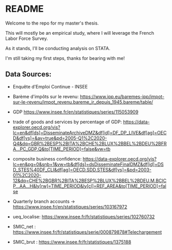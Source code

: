 # README

Welcome to the repo for my master's thesis. 

This will mostly be an empirical study, where I will leverage the French Labor Force Survey. 

As it stands, I'll be conducting analysis on STATA. 

I'm still taking my first steps, thanks for bearing with me!

## Data Sources:

- Enquête d'Emploi Continue - INSEE

- Barème d'impôts sur le revenu: https://www.ipp.eu/baremes-ipp/impot-sur-le-revenu/impot_revenu.bareme_ir_depuis_1945.bareme/table/

- GDP  https://www.insee.fr/en/statistiques/series/115053909 

- trade of goods and services by percentage of GDP: https://data-explorer.oecd.org/vis?lc=en&df[ds]=DisseminateArchiveDMZ&df[id]=DF_DP_LIVE&df[ag]=OECD&df[vs]=&av=true&pd=2005-Q1%2C2020-Q4&dq=GBR%2BESP%2BITA%2BCHE%2BLUX%2BBEL%2BDEU%2BFRA...PC_GDP.Q&to[TIME_PERIOD]=false&vw=tb

- composite business confidence: https://data-explorer.oecd.org/vis?lc=en&pg=0&snb=1&vw=tb&df[ds]=dsDisseminateFinalDMZ&df[id]=DSD_STES%40DF_CLI&df[ag]=OECD.SDD.STES&df[vs]=&pd=2003-01%2C2020-12&dq=CHE%2BGBR%2BITA%2BESP%2BLUX%2BBEL%2BDEU.M.BCICP...AA...H&ly[rw]=TIME_PERIOD&ly[cl]=REF_AREA&to[TIME_PERIOD]=false 

- Quarterly branch accounts -> https://www.insee.fr/en/statistiques/series/103167972

- ueq_localise: https://www.insee.fr/fr/statistiques/series/102760732 

- SMIC_net : https://www.insee.fr/fr/statistiques/serie/000879878#Telechargement 

- SMIC_brut : https://www.insee.fr/fr/statistiques/1375188




